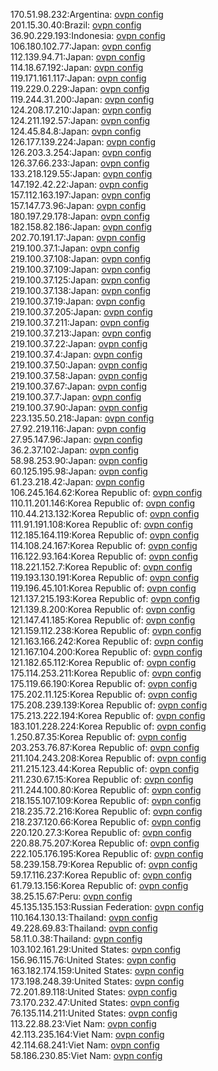 170.51.98.232:Argentina: [ovpn config](vpn/170_51_98_232.ovpn)  
201.15.30.40:Brazil: [ovpn config](vpn/201_15_30_40.ovpn)  
36.90.229.193:Indonesia: [ovpn config](vpn/36_90_229_193.ovpn)  
106.180.102.77:Japan: [ovpn config](vpn/106_180_102_77.ovpn)  
112.139.94.71:Japan: [ovpn config](vpn/112_139_94_71.ovpn)  
114.18.67.192:Japan: [ovpn config](vpn/114_18_67_192.ovpn)  
119.171.161.117:Japan: [ovpn config](vpn/119_171_161_117.ovpn)  
119.229.0.229:Japan: [ovpn config](vpn/119_229_0_229.ovpn)  
119.244.31.200:Japan: [ovpn config](vpn/119_244_31_200.ovpn)  
124.208.17.210:Japan: [ovpn config](vpn/124_208_17_210.ovpn)  
124.211.192.57:Japan: [ovpn config](vpn/124_211_192_57.ovpn)  
124.45.84.8:Japan: [ovpn config](vpn/124_45_84_8.ovpn)  
126.177.139.224:Japan: [ovpn config](vpn/126_177_139_224.ovpn)  
126.203.3.254:Japan: [ovpn config](vpn/126_203_3_254.ovpn)  
126.37.66.233:Japan: [ovpn config](vpn/126_37_66_233.ovpn)  
133.218.129.55:Japan: [ovpn config](vpn/133_218_129_55.ovpn)  
147.192.42.22:Japan: [ovpn config](vpn/147_192_42_22.ovpn)  
157.112.163.197:Japan: [ovpn config](vpn/157_112_163_197.ovpn)  
157.147.73.96:Japan: [ovpn config](vpn/157_147_73_96.ovpn)  
180.197.29.178:Japan: [ovpn config](vpn/180_197_29_178.ovpn)  
182.158.82.186:Japan: [ovpn config](vpn/182_158_82_186.ovpn)  
202.70.191.17:Japan: [ovpn config](vpn/202_70_191_17.ovpn)  
219.100.37.1:Japan: [ovpn config](vpn/219_100_37_1.ovpn)  
219.100.37.108:Japan: [ovpn config](vpn/219_100_37_108.ovpn)  
219.100.37.109:Japan: [ovpn config](vpn/219_100_37_109.ovpn)  
219.100.37.125:Japan: [ovpn config](vpn/219_100_37_125.ovpn)  
219.100.37.138:Japan: [ovpn config](vpn/219_100_37_138.ovpn)  
219.100.37.19:Japan: [ovpn config](vpn/219_100_37_19.ovpn)  
219.100.37.205:Japan: [ovpn config](vpn/219_100_37_205.ovpn)  
219.100.37.211:Japan: [ovpn config](vpn/219_100_37_211.ovpn)  
219.100.37.213:Japan: [ovpn config](vpn/219_100_37_213.ovpn)  
219.100.37.22:Japan: [ovpn config](vpn/219_100_37_22.ovpn)  
219.100.37.4:Japan: [ovpn config](vpn/219_100_37_4.ovpn)  
219.100.37.50:Japan: [ovpn config](vpn/219_100_37_50.ovpn)  
219.100.37.58:Japan: [ovpn config](vpn/219_100_37_58.ovpn)  
219.100.37.67:Japan: [ovpn config](vpn/219_100_37_67.ovpn)  
219.100.37.7:Japan: [ovpn config](vpn/219_100_37_7.ovpn)  
219.100.37.90:Japan: [ovpn config](vpn/219_100_37_90.ovpn)  
223.135.50.218:Japan: [ovpn config](vpn/223_135_50_218.ovpn)  
27.92.219.116:Japan: [ovpn config](vpn/27_92_219_116.ovpn)  
27.95.147.96:Japan: [ovpn config](vpn/27_95_147_96.ovpn)  
36.2.37.102:Japan: [ovpn config](vpn/36_2_37_102.ovpn)  
58.98.253.90:Japan: [ovpn config](vpn/58_98_253_90.ovpn)  
60.125.195.98:Japan: [ovpn config](vpn/60_125_195_98.ovpn)  
61.23.218.42:Japan: [ovpn config](vpn/61_23_218_42.ovpn)  
106.245.164.62:Korea Republic of: [ovpn config](vpn/106_245_164_62.ovpn)  
110.11.201.146:Korea Republic of: [ovpn config](vpn/110_11_201_146.ovpn)  
110.44.213.132:Korea Republic of: [ovpn config](vpn/110_44_213_132.ovpn)  
111.91.191.108:Korea Republic of: [ovpn config](vpn/111_91_191_108.ovpn)  
112.185.164.119:Korea Republic of: [ovpn config](vpn/112_185_164_119.ovpn)  
114.108.24.167:Korea Republic of: [ovpn config](vpn/114_108_24_167.ovpn)  
116.122.93.164:Korea Republic of: [ovpn config](vpn/116_122_93_164.ovpn)  
118.221.152.7:Korea Republic of: [ovpn config](vpn/118_221_152_7.ovpn)  
119.193.130.191:Korea Republic of: [ovpn config](vpn/119_193_130_191.ovpn)  
119.196.45.101:Korea Republic of: [ovpn config](vpn/119_196_45_101.ovpn)  
121.137.215.193:Korea Republic of: [ovpn config](vpn/121_137_215_193.ovpn)  
121.139.8.200:Korea Republic of: [ovpn config](vpn/121_139_8_200.ovpn)  
121.147.41.185:Korea Republic of: [ovpn config](vpn/121_147_41_185.ovpn)  
121.159.112.238:Korea Republic of: [ovpn config](vpn/121_159_112_238.ovpn)  
121.163.166.242:Korea Republic of: [ovpn config](vpn/121_163_166_242.ovpn)  
121.167.104.200:Korea Republic of: [ovpn config](vpn/121_167_104_200.ovpn)  
121.182.65.112:Korea Republic of: [ovpn config](vpn/121_182_65_112.ovpn)  
175.114.253.211:Korea Republic of: [ovpn config](vpn/175_114_253_211.ovpn)  
175.119.66.190:Korea Republic of: [ovpn config](vpn/175_119_66_190.ovpn)  
175.202.11.125:Korea Republic of: [ovpn config](vpn/175_202_11_125.ovpn)  
175.208.239.139:Korea Republic of: [ovpn config](vpn/175_208_239_139.ovpn)  
175.213.222.194:Korea Republic of: [ovpn config](vpn/175_213_222_194.ovpn)  
183.101.228.224:Korea Republic of: [ovpn config](vpn/183_101_228_224.ovpn)  
1.250.87.35:Korea Republic of: [ovpn config](vpn/1_250_87_35.ovpn)  
203.253.76.87:Korea Republic of: [ovpn config](vpn/203_253_76_87.ovpn)  
211.104.243.208:Korea Republic of: [ovpn config](vpn/211_104_243_208.ovpn)  
211.215.123.44:Korea Republic of: [ovpn config](vpn/211_215_123_44.ovpn)  
211.230.67.15:Korea Republic of: [ovpn config](vpn/211_230_67_15.ovpn)  
211.244.100.80:Korea Republic of: [ovpn config](vpn/211_244_100_80.ovpn)  
218.155.107.109:Korea Republic of: [ovpn config](vpn/218_155_107_109.ovpn)  
218.235.72.216:Korea Republic of: [ovpn config](vpn/218_235_72_216.ovpn)  
218.237.120.66:Korea Republic of: [ovpn config](vpn/218_237_120_66.ovpn)  
220.120.27.3:Korea Republic of: [ovpn config](vpn/220_120_27_3.ovpn)  
220.88.75.207:Korea Republic of: [ovpn config](vpn/220_88_75_207.ovpn)  
222.105.176.195:Korea Republic of: [ovpn config](vpn/222_105_176_195.ovpn)  
58.239.158.79:Korea Republic of: [ovpn config](vpn/58_239_158_79.ovpn)  
59.17.116.237:Korea Republic of: [ovpn config](vpn/59_17_116_237.ovpn)  
61.79.13.156:Korea Republic of: [ovpn config](vpn/61_79_13_156.ovpn)  
38.25.15.67:Peru: [ovpn config](vpn/38_25_15_67.ovpn)  
45.135.135.153:Russian Federation: [ovpn config](vpn/45_135_135_153.ovpn)  
110.164.130.13:Thailand: [ovpn config](vpn/110_164_130_13.ovpn)  
49.228.69.83:Thailand: [ovpn config](vpn/49_228_69_83.ovpn)  
58.11.0.38:Thailand: [ovpn config](vpn/58_11_0_38.ovpn)  
103.102.161.29:United States: [ovpn config](vpn/103_102_161_29.ovpn)  
156.96.115.76:United States: [ovpn config](vpn/156_96_115_76.ovpn)  
163.182.174.159:United States: [ovpn config](vpn/163_182_174_159.ovpn)  
173.198.248.39:United States: [ovpn config](vpn/173_198_248_39.ovpn)  
72.201.89.118:United States: [ovpn config](vpn/72_201_89_118.ovpn)  
73.170.232.47:United States: [ovpn config](vpn/73_170_232_47.ovpn)  
76.135.114.211:United States: [ovpn config](vpn/76_135_114_211.ovpn)  
113.22.88.23:Viet Nam: [ovpn config](vpn/113_22_88_23.ovpn)  
42.113.235.164:Viet Nam: [ovpn config](vpn/42_113_235_164.ovpn)  
42.114.68.241:Viet Nam: [ovpn config](vpn/42_114_68_241.ovpn)  
58.186.230.85:Viet Nam: [ovpn config](vpn/58_186_230_85.ovpn)  
